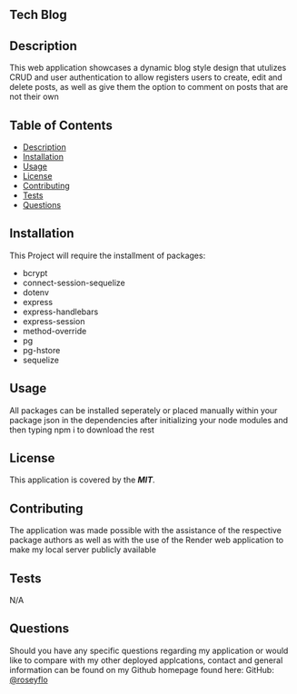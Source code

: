 ## Tech Blog

## Description
This web application showcases a dynamic blog style design that utulizes CRUD and user authentication to allow registers users to create, edit and delete posts, as well as give them the option to comment on posts that are not their own

## Table of Contents
- [Description](#description)
- [Installation](#installation)
- [Usage](#usage)
- [License](#license)
- [Contributing](#contributing)
- [Tests](#tests)
- [Questions](#questions)

## Installation
This Project will require the installment of packages:
- bcrypt
- connect-session-sequelize
- dotenv
- express
- express-handlebars
- express-session
- method-override
- pg
- pg-hstore
- sequelize


## Usage
All packages can be installed seperately or placed manually within your package json in the dependencies after initializing your node modules and then typing npm i to download the rest 

## License
This application is covered by the ***MIT***.

## Contributing
The application was made possible with the assistance of the respective package authors as well as with the use of the Render web application to make my local server publicly available

## Tests
N/A

## Questions
Should you have any specific questions regarding my application or would like to compare with my other deployed applcations, contact and general information can be found on my Github homepage found here: GitHub: [@roseyflo](https://github.com/roseyflo)

